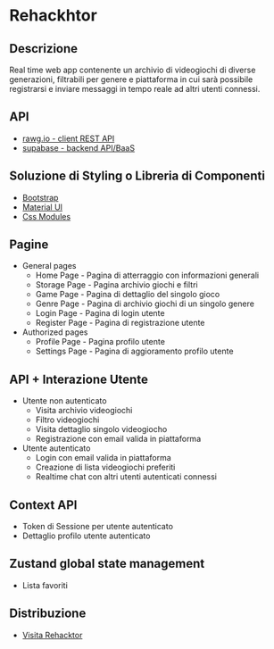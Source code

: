 # Rehackhtor
## Descrizione
Real time web app contenente un archivio di videogiochi di diverse generazioni, filtrabili per genere e piattaforma in cui sarà possibile registrarsi e inviare messaggi in tempo reale ad altri utenti connessi. 

## API
* [rawg.io - client REST API](https://rawg.io/)
* [supabase - backend API/BaaS](https://supabase.com/)

## Soluzione di Styling o Libreria di Componenti
* [Bootstrap](https://getbootstrap.com/)
* [Material UI](https://mui.com/core/)
* [Css Modules](https://github.com/css-modules/css-modules)

## Pagine
* General pages
  * Home Page - Pagina di atterraggio con informazioni generali
  * Storage Page - Pagina archivio giochi e filtri
  * Game Page - Pagina di dettaglio del singolo gioco
  * Genre Page - Pagina di archivio giochi di un singolo genere
  * Login Page - Pagina di login utente
  * Register Page - Pagina di registrazione utente
* Authorized pages
  * Profile Page - Pagina profilo utente
  * Settings Page - Pagina di aggioramento profilo utente

## API + Interazione Utente
* Utente non autenticato 
  * Visita archivio videogiochi 
  * Filtro videogiochi
  * Visita dettaglio singolo videogiocho
  * Registrazione con email valida in piattaforma
* Utente autenticato 
  * Login con email valida in piattaforma  
  * Creazione di lista videogiochi preferiti 
  * Realtime chat con altri utenti autenticati connessi

## Context API
* Token di Sessione per utente autenticato
* Dettaglio profilo utente autenticato

## Zustand global state management 
* Lista favoriti 

## Distribuzione
* [Visita Rehacktor]()
